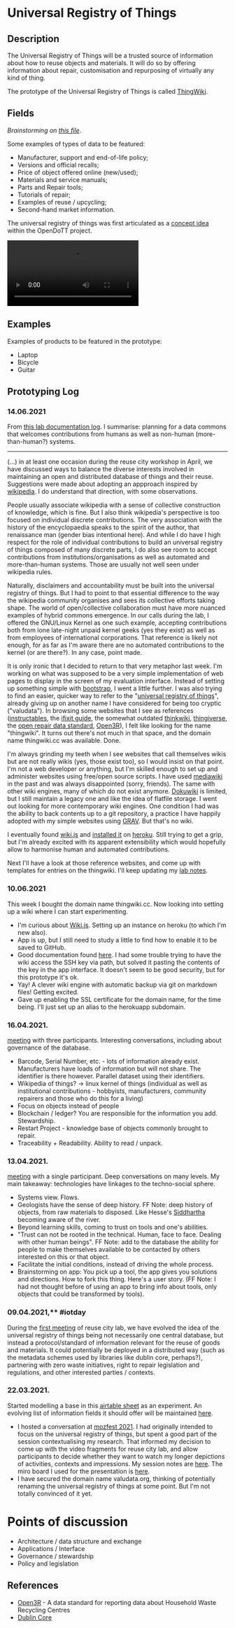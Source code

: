 # Universal Registry of Things

## Description

The Universal Registry of Things will be a trusted source of information about how to reuse objects and materials. It will do so by offering information about repair, customisation and repurposing of virtually any kind of thing.

The prototype of the Universal Registry of Things is called [ThingWiki](http://thingwiki.cc).

## Fields

*Brainstorming on [this file](fields.md)*.

Some examples of types of data to be featured:

* Manufacturer, support and end-of-life policy;
* Versions and official recalls;
* Price of object offered online (new/used);
* Materials and service manuals;
* Parts and Repair tools;
* Tutorials of repair;
* Examples of reuse / upcycling;
* Second-hand market information.

The universal registry of things was first articulated as a [concept idea](https://is.efeefe.me/concepts/universal-registry-things) within the OpenDoTT project.

![Universal Registry of Things - short video description](prototype_universal-registry.mkv)

## Examples

Examples of products to be featured in the prototype:

* Laptop
* Bicycle
* Guitar

## Prototyping Log

### 14.06.2021

From [this lab documentation log](https://github.com/reuse-city/lab/blob/main/prototypes/universal-registry/README.md). I summarise: planning for a data commons that welcomes contributions from humans as well as non-human (more-than-human?) systems.

---

(...) in at least one occasion during the reuse city workshop in April, we have discussed ways to balance the diverse interests involved in maintaining an open and distributed database of things and their reuse. Suggestions were made about adopting an appproach inspired by [wikipedia](https://wikipedia.org). I do understand that direction, with some observations.

People usually associate wikipedia with a sense of collective construction of knowledge, which is fine. But I also think wikipedia's perspective is too focused on individual discrete contributions. The very association with the history of the encyclopaedia speaks to the spirit of the author, that renaissance man (gender bias intentional here). And while I do have I high respect for the role of individual contributions to build an universal registry of things composed of many discrete parts, I do also see room to accept contributions from institutions/organisations as well as automated and more-than-human systems. Those are usually not well seen under wikipedia rules.

Naturally, disclaimers and accountability must be built into the universal registry of things. But I had to point to that essential difference to the way the wikipedia community organises and sees its collective efforts taking shape. The world of open/collective collaboration must have more nuanced examples of hybrid commons emergence. In our calls during the lab, I offered the GNU/Linux Kernel as one such example, accepting contributions both from lone late-night unpaid kernel geeks (yes they exist) as well as from employees of international corporations. That reference is likely not enough, for as far as I'm aware there are no automated contributions to the kernel (or are there?). In any case, point made.

It is only ironic that I decided to return to that very metaphor last week. I'm working on what was supposed to be a very simple implementation of web pages to display in the screen of my evaluation interface. Instead of setting up something simple with [bootstrap](https://getbootstrap.com/), I went a little further. I was also trying to find an easier, quicker way to refer to the "[universal registry of things](https://is.efeefe.me/concepts/universal-registry-things)", already giving up on another name I have considered for being too cryptic ("valudata"). In browsing some websites that I see as references ([instructables](https://www.instructables.com/), the [ifixit guide](https://www.ifixit.com/Guide), the somewhat outdated [thinkwiki](http://thinkwiki.org/wiki/), [thingiverse](https://www.thingiverse.com/), the [open repair data standard](https://openrepair.org/open-data/open-standard/), [Open3R](https://github.com/DsposalTom/Open3R)), I felt like looking for the name "thingwiki". It turns out there's not much in that space, and the domain name thingwiki.cc was available. Done.

I'm always grinding my teeth when I see websites that call themselves wikis but are not really wikis (yes, those exist too), so I would insist on that point. I'm not a web developer or anything, but I'm skilled enough to set up and administer websites using free/open source scripts. I have used [mediawiki](https://www.mediawiki.org/) in the past and was always disappointed (sorry, friends). The same with other wiki engines, many of which do not exist anymore. [Dokuwiki](https://www.dokuwiki.org/dokuwiki) is limited, but I still maintain a legacy one and like the idea of flatfile storage. I went out looking for more contemporary wiki engines. One condition I had was the ability to back contents up to a git repository, a practice I have happily adopted with my simple websites using [GRAV](https://getgrav.org/). But that's no wiki.

I eventually found [wiki.js](https://js.wiki/) and [installed it](https://thingwiki.herokuapp.com/) on [heroku](https://www.heroku.com/). Still trying to get a grip, but I'm already excited with its apparent extensibility which would hopefully allow to harmonise human and automated contributions.

Next I'll have a look at those reference websites, and come up with templates for entries on the thingwiki. I'll keep updating my [lab notes](https://github.com/reuse-city/lab/tree/main/prototypes/universal-registry).

### 10.06.2021

This week I bought the domain name thingwiki.cc. Now looking into setting up a wiki where I can start experimenting. 
 - I'm curious about [Wiki.js](https://js.wiki/get-started). Setting up an instance on heroku (to which I'm new also). 
 - App is up, but I still need to study a little to find how to enable it to be saved to GitHub.
 - Good documentation found [here](https://docs.requarks.io/storage/git). I had some trouble trying to have the wiki access the SSH key via path, but solved it pasting the contents of the key in the app interface. It doesn't seem to be good security, but for this prototype it's ok.
 - Yay! A clever wiki engine with automatic backup via git on markdown files! Getting excited.
 - Gave up enabling the SSL certificate for the domain name, for the time being. I'll just set up an alias to the herokuapp subdomain.

### 16.04.2021.

[meeting](../../meetings/20210416-meeting.md) with three participants. Interesting conversations, including about governance of the database.
 - Barcode, Serial Number, etc. - lots of information already exist. Manufacturers have loads of information but will not share. The identifier is there however. Parallel dataset using their identifiers.
 - Wikipedia of things? -> linux kernel of things (individual as well as institutional contributions - hobbyists, manufacturers, community repairers and those who do this for a living)
 - Focus on objects instead of people
 -  Blockchain / ledger? You are responsible for the information you add. Stewardship.
 -  Restart Project - knowledge base of objects commonly brought to repair.
 - Traceability + Readability. Ability to read / unpack.

### 13.04.2021.

[meeting](../../meetings/20210413-meeting.md) with a single participant. Deep conversations on many levels. My main takeaway: technologies have linkages to the techno-social sphere.

 - Systems view. Flows.
 - Geologists have the sense of deep history. FF Note: deep history of objects, from raw materials to disposed. Like Hesse's [Siddhartha](https://www.goodreads.com/book/show/52036.Siddhartha) becoming aware of the river.
 - Beyond learning skills, coming to trust on tools and one's abilities.
 - "Trust can not be rooted in the technical. Human, face to face. Dealing with other human beings". FF Note: add to the database the ability for people to make themselves available to be contacted by others interested on this or that object.
 - Facilitate the initial conditions, instead of driving the whole process.
 - Brainstorming on app: You pick up a tool, the app gives you solutions and directions. How to fork this thing. Here's a user story. (FF Note: I had not thought before of using an app to bring info about tools, only objects that could be transformed by tools).

### 09.04.2021,** #iotday

During the [first meeting](../../meetings/20210409-meeting.md) of reuse city lab, we have evolved the idea of the universal registry of things being not necessarily one central database, but instead a protocol/standard of information relevant for the reuse of goods and materials. It could potentially be deployed in a distributed way (such as the metadata schemes used by libraries like dublin core, perhaps?), partnering with zero waste initiatives, right to repair legislation and regulations, and other interested parties / contexts.

### 22.03.2021.

Started modelling a base in this [airtable sheet](https://airtable.com/invite/l?inviteId=inv2pca3eNBmtT4d6&inviteToken=a6a50be7ff210aebd030eefa11c11b7f11833b4be695ab35aa9eb04cd60e877e) as an experiment. An evolving list of information fields it should offer will be maintained [here](fields.md).
 - I hosted a conversation at [mozfest 2021](https://is.efeefe.me/opendott/mozfest-2021). I had originally intended to focus on the universal registry of things, but spent a good part of the session contextualising my research. That informed my decision to come up with the video fragments for reuse city lab, and allow participants to decide whether they want to watch my longer depictions of activities, contexts and impressions. My session notes are [here](https://github.com/opendott-smartcities/II/blob/main/workshops/mozfest/session-notes.md). The miro board I used for the presentation is [here](https://miro.com/app/board/o9J_lQITOhI=/).
 - I have secured the domain name valudata.org, thinking of potentially renaming the universal registry of things at some point. But I'm not totally convinced of it yet.

# Points of discussion

- Architecture / data structure and exchange
- Applications / Interface
- Governance / stewardship
- Policy and legislation

## References

- [Open3R](https://github.com/OpenDataManchester/Open3R) - A data standard for reporting data about Household Waste Recycling Centres
- [Dublin Core](https://dublincore.org/specifications/dublin-core/)
